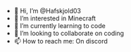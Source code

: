 - 👋 Hi, I’m @Hafskjold03
- 👀 I’m interested in Minecraft
- 🌱 I’m currently learning to code
- 💞️ I’m looking to collaborate on coding
- 📫 How to reach me: On discord

<!---
Hafskjold03/Hafskjold03 is a ✨ special ✨ repository because its `README.md` (this file) appears on your GitHub profile.
You can click the Preview link to take a look at your changes.
--->

